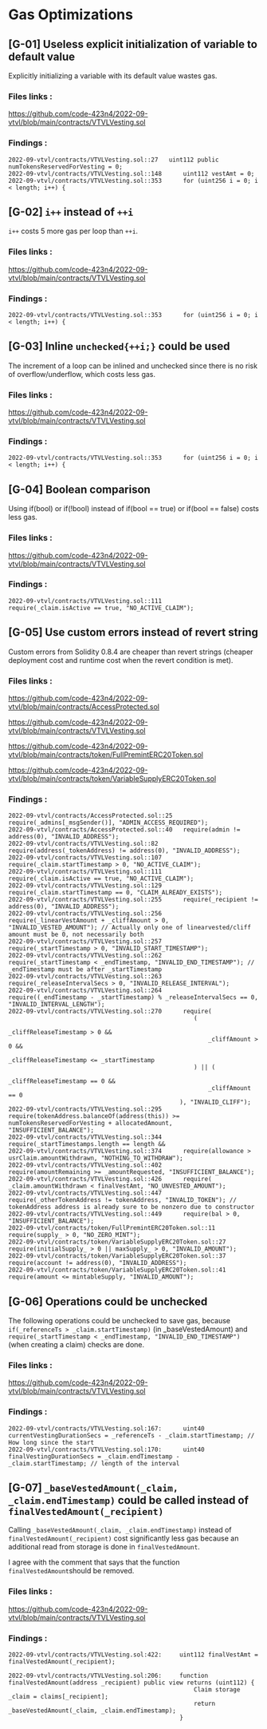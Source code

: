 # Gas Optimizations

## [G-01] Useless explicit initialization of variable to default value

Explicitly initializing a variable with its default value wastes gas.

### Files links :

https://github.com/code-423n4/2022-09-vtvl/blob/main/contracts/VTVLVesting.sol

### Findings :

```solidity
2022-09-vtvl/contracts/VTVLVesting.sol::27 	 uint112 public numTokensReservedForVesting = 0;
2022-09-vtvl/contracts/VTVLVesting.sol::148 	 uint112 vestAmt = 0;
2022-09-vtvl/contracts/VTVLVesting.sol::353 	 for (uint256 i = 0; i < length; i++) {
```

## [G-02] `i++` instead of `++i`

`i++` costs 5 more gas per loop than `++i`.

### Files links :

https://github.com/code-423n4/2022-09-vtvl/blob/main/contracts/VTVLVesting.sol

### Findings :

```solidity
2022-09-vtvl/contracts/VTVLVesting.sol::353 	 for (uint256 i = 0; i < length; i++) {
```

## [G-03] Inline `unchecked{++i;}` could be used

The increment of a loop can be inlined and unchecked since there is no risk of overflow/underflow, which costs less gas.

### Files links :

https://github.com/code-423n4/2022-09-vtvl/blob/main/contracts/VTVLVesting.sol

### Findings :

```solidity
2022-09-vtvl/contracts/VTVLVesting.sol::353 	 for (uint256 i = 0; i < length; i++) {
```

## [G-04] Boolean comparison

Using if(bool) or if(!bool) instead of if(bool == true) or if(bool == false) costs less gas.

### Files links :

https://github.com/code-423n4/2022-09-vtvl/blob/main/contracts/VTVLVesting.sol

### Findings :

```solidity
2022-09-vtvl/contracts/VTVLVesting.sol::111 	 require(_claim.isActive == true, "NO_ACTIVE_CLAIM");
```

## [G-05] Use custom errors instead of revert string

Custom errors from Solidity 0.8.4 are cheaper than revert strings (cheaper deployment cost and runtime cost when the revert condition is met).

### Files links :

https://github.com/code-423n4/2022-09-vtvl/blob/main/contracts/AccessProtected.sol

https://github.com/code-423n4/2022-09-vtvl/blob/main/contracts/VTVLVesting.sol

https://github.com/code-423n4/2022-09-vtvl/blob/main/contracts/token/FullPremintERC20Token.sol

https://github.com/code-423n4/2022-09-vtvl/blob/main/contracts/token/VariableSupplyERC20Token.sol

### Findings :

```solidity
2022-09-vtvl/contracts/AccessProtected.sol::25 	 require(_admins[_msgSender()], "ADMIN_ACCESS_REQUIRED");
2022-09-vtvl/contracts/AccessProtected.sol::40 	 require(admin != address(0), "INVALID_ADDRESS");
2022-09-vtvl/contracts/VTVLVesting.sol::82 	 require(address(_tokenAddress) != address(0), "INVALID_ADDRESS");
2022-09-vtvl/contracts/VTVLVesting.sol::107 	 require(_claim.startTimestamp > 0, "NO_ACTIVE_CLAIM");
2022-09-vtvl/contracts/VTVLVesting.sol::111 	 require(_claim.isActive == true, "NO_ACTIVE_CLAIM");
2022-09-vtvl/contracts/VTVLVesting.sol::129 	 require(_claim.startTimestamp == 0, "CLAIM_ALREADY_EXISTS");
2022-09-vtvl/contracts/VTVLVesting.sol::255 	 require(_recipient != address(0), "INVALID_ADDRESS");
2022-09-vtvl/contracts/VTVLVesting.sol::256 	 require(_linearVestAmount + _cliffAmount > 0, "INVALID_VESTED_AMOUNT"); // Actually only one of linearvested/cliff amount must be 0, not necessarily both
2022-09-vtvl/contracts/VTVLVesting.sol::257 	 require(_startTimestamp > 0, "INVALID_START_TIMESTAMP");
2022-09-vtvl/contracts/VTVLVesting.sol::262 	 require(_startTimestamp < _endTimestamp, "INVALID_END_TIMESTAMP"); // _endTimestamp must be after _startTimestamp
2022-09-vtvl/contracts/VTVLVesting.sol::263 	 require(_releaseIntervalSecs > 0, "INVALID_RELEASE_INTERVAL");
2022-09-vtvl/contracts/VTVLVesting.sol::264 	 require((_endTimestamp - _startTimestamp) % _releaseIntervalSecs == 0, "INVALID_INTERVAL_LENGTH");
2022-09-vtvl/contracts/VTVLVesting.sol::270 	 require(
                                                    (
                                                        _cliffReleaseTimestamp > 0 &&
                                                        _cliffAmount > 0 &&
                                                        _cliffReleaseTimestamp <= _startTimestamp
                                                    ) || (
                                                        _cliffReleaseTimestamp == 0 &&
                                                        _cliffAmount == 0
                                                ), "INVALID_CLIFF");
2022-09-vtvl/contracts/VTVLVesting.sol::295 	 require(tokenAddress.balanceOf(address(this)) >= numTokensReservedForVesting + allocatedAmount, "INSUFFICIENT_BALANCE");
2022-09-vtvl/contracts/VTVLVesting.sol::344 	 require(_startTimestamps.length == length &&
2022-09-vtvl/contracts/VTVLVesting.sol::374 	 require(allowance > usrClaim.amountWithdrawn, "NOTHING_TO_WITHDRAW");
2022-09-vtvl/contracts/VTVLVesting.sol::402 	 require(amountRemaining >= _amountRequested, "INSUFFICIENT_BALANCE");
2022-09-vtvl/contracts/VTVLVesting.sol::426 	 require( _claim.amountWithdrawn < finalVestAmt, "NO_UNVESTED_AMOUNT");
2022-09-vtvl/contracts/VTVLVesting.sol::447 	 require(_otherTokenAddress != tokenAddress, "INVALID_TOKEN"); // tokenAddress address is already sure to be nonzero due to constructor
2022-09-vtvl/contracts/VTVLVesting.sol::449 	 require(bal > 0, "INSUFFICIENT_BALANCE");
2022-09-vtvl/contracts/token/FullPremintERC20Token.sol::11 	 require(supply_ > 0, "NO_ZERO_MINT");
2022-09-vtvl/contracts/token/VariableSupplyERC20Token.sol::27 	 require(initialSupply_ > 0 || maxSupply_ > 0, "INVALID_AMOUNT");
2022-09-vtvl/contracts/token/VariableSupplyERC20Token.sol::37 	 require(account != address(0), "INVALID_ADDRESS");
2022-09-vtvl/contracts/token/VariableSupplyERC20Token.sol::41 	 require(amount <= mintableSupply, "INVALID_AMOUNT");
```

## [G-06] Operations could be unchecked

The following operations could be unchecked to save gas, because `if(_referenceTs > _claim.startTimestamp)` (in \_baseVestedAmount) and `require(_startTimestamp < _endTimestamp, "INVALID_END_TIMESTAMP")` (when creating a claim) checks are done.

### Files links :

https://github.com/code-423n4/2022-09-vtvl/blob/main/contracts/VTVLVesting.sol

### Findings :

```solidity
2022-09-vtvl/contracts/VTVLVesting.sol:167:      uint40 currentVestingDurationSecs = _referenceTs - _claim.startTimestamp; // How long since the start
2022-09-vtvl/contracts/VTVLVesting.sol:170:      uint40 finalVestingDurationSecs = _claim.endTimestamp - _claim.startTimestamp; // length of the interval
```

## [G-07] `_baseVestedAmount(_claim, _claim.endTimestamp)` could be called instead of `finalVestedAmount(_recipient)`

Calling `_baseVestedAmount(_claim, _claim.endTimestamp)` instead of `finalVestedAmount(_recipient)` cost significantly less gas because an additional read from storage is done in `finalVestedAmount`.

I agree with the comment that says that the function `finalVestedAmount`should be removed.

### Files links :

https://github.com/code-423n4/2022-09-vtvl/blob/main/contracts/VTVLVesting.sol

### Findings :

```solidity
2022-09-vtvl/contracts/VTVLVesting.sol:422:     uint112 finalVestAmt = finalVestedAmount(_recipient);

2022-09-vtvl/contracts/VTVLVesting.sol:206:     function finalVestedAmount(address _recipient) public view returns (uint112) {
                                                    Claim storage _claim = claims[_recipient];
                                                    return _baseVestedAmount(_claim, _claim.endTimestamp);
                                                }
```